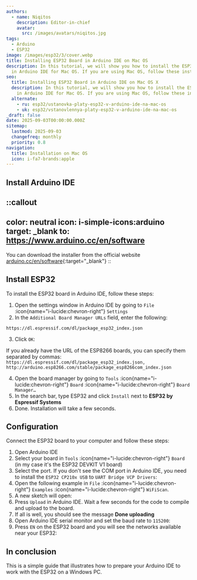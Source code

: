 ```yaml
---
authors:
  - name: Niqitos
    description: Editor-in-chief
    avatar:
      src: /images/avatars/niqitos.jpg
tags:
  - Arduino
  - ESP32
image: /images/esp32/3/cover.webp
title: Installing ESP32 Board in Arduino IDE on Mac OS
description: In this tutorial, we will show you how to install the ESP32 board
  in Arduino IDE for Mac OS. If you are using Mac OS, follow these instructions.
seo:
  title: Installing ESP32 Board in Arduino IDE on Mac OS X
  description: In this tutorial, we will show you how to install the ESP32 board
    in Arduino IDE for Mac OS. If you are using Mac OS, follow these instructions.
  alternate:
    - ru: esp32/ustanovka-platy-esp32-v-arduino-ide-na-mac-os
    - uk: esp32/vstanovlennya-platy-esp32-v-arduino-ide-na-mac-os
_draft: false
date: 2025-09-03T00:00:00.000Z
sitemap:
  lastmod: 2025-09-03
  changefreq: monthly
  priority: 0.8
navigation:
  title: Installation on Mac OS
  icon: i-fa7-brands:apple
---
```


## Install Arduino IDE

::callout
---
color: neutral
icon: i-simple-icons:arduino
target: _blank
to: https://www.arduino.cc/en/software
---
You can download the installer from the official website [arduino.cc/en/software](https://www.arduino.cc/en/software){:target="_blank"}
::

## Install ESP32

To install the ESP32 board in Arduino IDE, follow these steps:

1. Open the settings window in Arduino IDE by going to `File` :icon{name="i-lucide:chevron-right"} `Settings`
2. In the `Additional Board Manager URLs` field, enter the following:

```text
https://dl.espressif.com/dl/package_esp32_index.json
```

3. Click `OK`:

If you already have the URL of the ESP8266 boards, you can specify them separated by commas: `https://dl.espressif.com/dl/package_esp32_index.json, http://arduino.esp8266.com/stable/package_esp8266com_index.json`

4. Open the board manager by going to `Tools` :icon{name="i-lucide:chevron-right"} `Board` :icon{name="i-lucide:chevron-right"} `Board Manager…`
5. In the search bar, type ESP32 and click `Install` next to **ESP32 by Espressif Systems**
6. Done. Installation will take a few seconds.

## Configuration

Connect the ESP32 board to your computer and follow these steps:

1. Open Arduino IDE
2. Select your board in `Tools` :icon{name="i-lucide:chevron-right"} `Board` (in my case it's the ESP32 DEVKIT V1 board)
3. Select the port. If you don't see the COM port in Arduino IDE, you need to install the `ESP32 CP210x USB` to `UART Bridge VCP Drivers`:
4. Open the following example in `File` :icon{name="i-lucide:chevron-right"} `Examples` :icon{name="i-lucide:chevron-right"} `WiFiScan`.
5. A new sketch will open:
6. Press `Upload` in Arduino IDE. Wait a few seconds for the code to compile and upload to the board.
7. If all is well, you should see the message **Done uploading**
8. Open Arduino IDE serial monitor and set the baud rate to `115200`:
9. Press `EN` on the ESP32 board and you will see the networks available near your ESP32:

## In conclusion

This is a simple guide that illustrates how to prepare your Arduino IDE to work with the ESP32 on a Windows PC.
